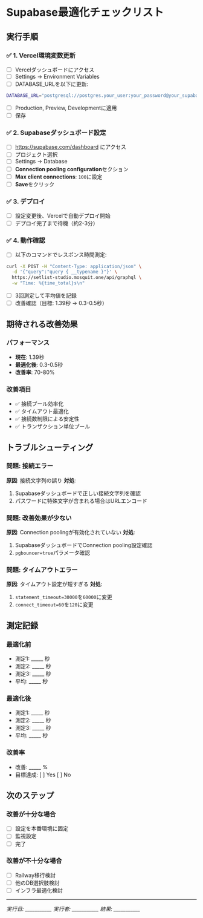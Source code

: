 # Supabase最適化チェックリスト

## 実行手順

### ✅ 1. Vercel環境変数更新
- [ ] Vercelダッシュボードにアクセス
- [ ] Settings → Environment Variables
- [ ] DATABASE_URLを以下に更新:

```bash
DATABASE_URL="postgresql://postgres.your_user:your_password@your_supabase_host:6543/postgres?sslmode=require&pgbouncer=true&connection_limit=20&pool_timeout=30&statement_timeout=30000&connect_timeout=60&application_name=setlist-studio&pool_mode=transaction"
```

- [ ] Production, Preview, Developmentに適用
- [ ] 保存

### ✅ 2. Supabaseダッシュボード設定
- [ ] https://supabase.com/dashboard にアクセス
- [ ] プロジェクト選択
- [ ] Settings → Database
- [ ] **Connection pooling configuration**セクション
- [ ] **Max client connections**: `100`に設定
- [ ] **Save**をクリック

### ✅ 3. デプロイ
- [ ] 設定変更後、Vercelで自動デプロイ開始
- [ ] デプロイ完了まで待機（約2-3分）

### ✅ 4. 動作確認
- [ ] 以下のコマンドでレスポンス時間測定:

```bash
curl -X POST -H "Content-Type: application/json" \
  -d '{"query":"query { __typename }"}' \
  https://setlist-studio.mosquit.one/api/graphql \
  -w "Time: %{time_total}s\n"
```

- [ ] 3回測定して平均値を記録
- [ ] 改善確認（目標: 1.39秒 → 0.3-0.5秒）

## 期待される改善効果

### パフォーマンス
- **現在**: 1.39秒
- **最適化後**: 0.3-0.5秒
- **改善率**: 70-80%

### 改善項目
- ✅ 接続プール効率化
- ✅ タイムアウト最適化
- ✅ 接続数制限による安定性
- ✅ トランザクション単位プール

## トラブルシューティング

### 問題: 接続エラー
**原因**: 接続文字列の誤り
**対処**: 
1. Supabaseダッシュボードで正しい接続文字列を確認
2. パスワードに特殊文字が含まれる場合はURLエンコード

### 問題: 改善効果が少ない
**原因**: Connection poolingが有効化されていない
**対処**:
1. SupabaseダッシュボードでConnection pooling設定確認
2. `pgbouncer=true`パラメータ確認

### 問題: タイムアウトエラー
**原因**: タイムアウト設定が短すぎる
**対処**:
1. `statement_timeout=30000`を`60000`に変更
2. `connect_timeout=60`を`120`に変更

## 測定記録

### 最適化前
- 測定1: _____ 秒
- 測定2: _____ 秒
- 測定3: _____ 秒
- 平均: _____ 秒

### 最適化後
- 測定1: _____ 秒
- 測定2: _____ 秒
- 測定3: _____ 秒
- 平均: _____ 秒

### 改善率
- 改善: _____ %
- 目標達成: [ ] Yes [ ] No

## 次のステップ

### 改善が十分な場合
- [ ] 設定を本番環境に固定
- [ ] 監視設定
- [ ] 完了

### 改善が不十分な場合
- [ ] Railway移行検討
- [ ] 他のDB選択肢検討
- [ ] インフラ最適化検討

---

*実行日: ___________*
*実行者: ___________*
*結果: ___________*